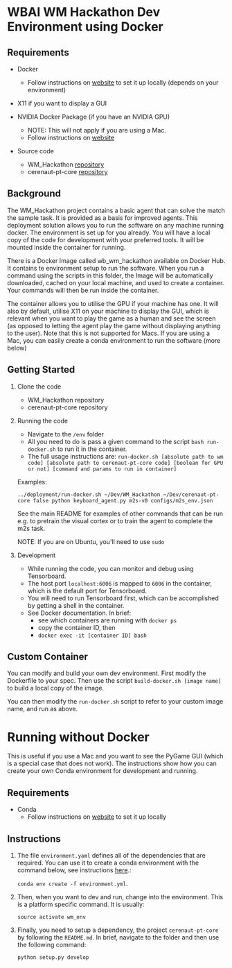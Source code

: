 # WBAI WM Hackathon Dev Environment using Docker

## Requirements
- Docker
    - Follow instructions on [website](https://www.docker.com) to set it up locally (depends on your environment)
- X11 if you want to display a GUI
- NVIDIA Docker Package (if you have an NVIDIA GPU)
    - NOTE: This will not apply if you are using a Mac.
    - Follow instructions on [website](https://docs.nvidia.com/datacenter/cloud-native/container-toolkit/install-guide.html#installing-on-ubuntu-and-debian)

- Source code
	- WM_Hackathon [repository](https://github.com/wbap/WM_Hackathon)
	- cerenaut-pt-core [repository](https://github.com/Cerenaut/cerenaut-pt-core)

## Background
The WM_Hackathon project contains a basic agent that can solve the match the sample task. It is provided as a basis for improved agents.
This deployment solution allows you to run the software on any machine running docker. The environment is set up for you already. 
You will have a local copy of the code for development with your preferred tools. It will be mounted inside the container for running.

There is a Docker Image called wb_wm_hackathon available on Docker Hub. It contains te environment setup to run the software. 
When you run a command using the scripts in this folder, the Image will be automatically downloaded, cached on your local machine, and used to create a container. Your commands will then be run inside the container.

The container allows you to utilise the GPU if your machine has one.
It will also by default, utilise X11 on your machine to display the GUI, which is relevant when you want to play the game as a human and see the screen (as opposed to letting the agent play the game without displaying anything to the user). Note that this is not supported for Macs. 
If you are using a Mac, you can easily create a conda environment to run the software (more below)


## Getting Started
1. Clone the code
	- WM_Hackathon repository
	- cerenaut-pt-core repository
3. Running the code
    - Navigate to the `/env` folder
    - All you need to do is pass a given command to the script `bash run-docker.sh` to run it in the container.
    - The full usage instructions are:
    `run-docker.sh [absolute path to wm code] [absolute path to cerenaut-pt-core code] [boolean for GPU or not] [command and params to run in container]`

    Examples:

    `../deployment/run-docker.sh ~/Dev/WM_Hackathon ~/Dev/cerenaut-pt-core false python keyboard_agent.py m2s-v0 configs/m2s_env.json`

    See the main README for examples of other commands that can be run e.g. to pretrain the visual cortex or to train the agent to complete the m2s task.

    NOTE: If you are on Ubuntu, you'll need to use `sudo`

4. Development
    - While running the code, you can monitor and debug using Tensorboard. 
    - The host port `localhost:6006` is mapped to `6006` in the container, which is the default port for Tensorboard.
    - You will need to run Tensorboard first, which can be accomplished by getting a shell in the container.
    - See Docker documentation. In brief:
        - see which containers are running with `docker ps`
        - copy the container ID, then
        - `docker exec -it [container ID] bash`

## Custom Container
You can modify and build your own dev environment.
First modify the Dockerfile to your spec. 
Then use the script `build-docker.sh [image name]` to build a local copy of the image.

You can then modify the `run-docker.sh` script to refer to your custom image name, and run as above.

# Running without Docker
This is useful if you use a Mac and you want to see the PyGame GUI (which is a special case that does not work).
The instructions show how you can create your own Conda environment for development and running.

## Requirements
- Conda
    - Follow instructions on [website](https://www.anaconda.com) to set it up locally
   
## Instructions
1. The file `environment.yaml` defines all of the dependencies that are required.
You can use it to create a conda environment with the command below, see instructions [here](https://docs.conda.io/projects/conda/en/latest/user-guide/tasks/manage-environments.html#creating-an-environment-from-an-environment-yml-file).:

    `conda env create -f environment.yml`.

2. Then, when you want to dev and run, change into the environment. This is a platform specific command. It is usually:

    `source activate wm_env`

3. Finally, you need to setup a dependency, the project `cerenaut-pt-core` by following the `README.md`. In brief, navigate to the folder and then use the following command:

    `python setup.py develop` 
